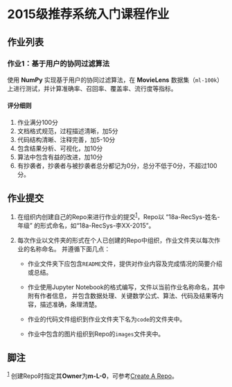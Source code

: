 # 2015级推荐系统入门课程作业

## 作业列表

### 作业1：基于用户的协同过滤算法

使用 **NumPy** 实现基于用户的协同过滤算法，在 **MovieLens** 数据集（`ml-100k`）
上进行测试，并计算准确率、召回率、覆盖率、流行度等指标。

#### 评分细则

1. 作业满分100分
2. 文档格式规范，过程描述清晰，加5分
3. 代码结构清晰、注释完善，加5-10分
4. 包含结果分析、可视化，加10分
5. 算法中包含有益的改进，加10分
6. 有抄袭者，抄袭者与被抄袭者总分都记为0分，总分不低于0分，不超过100分。

## 作业提交

1. 在组织内创建自己的Repo来进行作业的提交<sup><a id="fnr.1" class="footref" href="#fn.1">1</a></sup>，Repo以 “18a-RecSys-姓名-年级” 的形式命名，如“18a-RecSys-李XX-2015”。

2. 每次作业以文件夹的形式在个人已创建的Repo中组织，作业文件夹以每次作业的名称命名。 并遵循下面几点：

   * 作业文件夹下应包含`README`文件，提供对作业内容及完成情况的简要介绍或总结。

   * 作业使用Jupyter Notebook的格式编写，文件以当前作业名称命名，其中附有作者信息， 并包含数据处理、关键数学公式、算法、代码及结果等内容，描述准确，条理清楚。

   * 作业的代码文件组织到作业文件夹下名为`code`的文件夹中。

   * 作业中包含的图片组织到Repo的`images`文件夹中。

## 脚注

<sup><a id="fn.1" class="footnum" href="#fnr.1">1</a></sup> 创建Repo时指定其**Owner**为**m-L-0**，可参考[Create A Repo](https://help.github.com/articles/create-a-repo/)。

